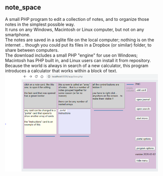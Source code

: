 ## note_space
A small PHP program to edit a collection of notes, and to organize those notes in the simplest possible way.
<br />
It runs on any Windows, Macintosh or Linux computer, but not on any smartphone.
<br />
The notes are saved in a sqlite file on the local computer; nothing is on the internet .. though you could put its files in a Dropbox (or similar) folder, to share between computers.
<br />
The download includes a small PHP "engine" for use on Windows; Macintosh has PHP built in, and Linux users can install it from repository.
<br />
Because the world is always in search of a new calculator, this program introduces a calculator that works within a block of text.
<br />
![Screenshot](./note_space/screenshot.PNG)
